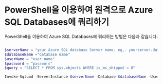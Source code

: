 # PowerShell을 이용하여 원격으로 Azure SQL Databases에 쿼리하기

PowerShell을 이용하여 Azure SQL Databases에 쿼리하는 방법은 다음과 같습니다.

```PowerShell

$serverName = "your Azure SQL database Server name. eg,. yourserver.database.windows.net"
$databaseName ="database name"
$userName = "user name"
$password = "password"
$query = "SELECT * FROM sys.objects WHERE is_ms_shipped = 0"

Invoke-Sqlcmd -ServerInstance $serverName -Database $databaseName -Username $userName -Password $password -Query $query | Format-Table
```